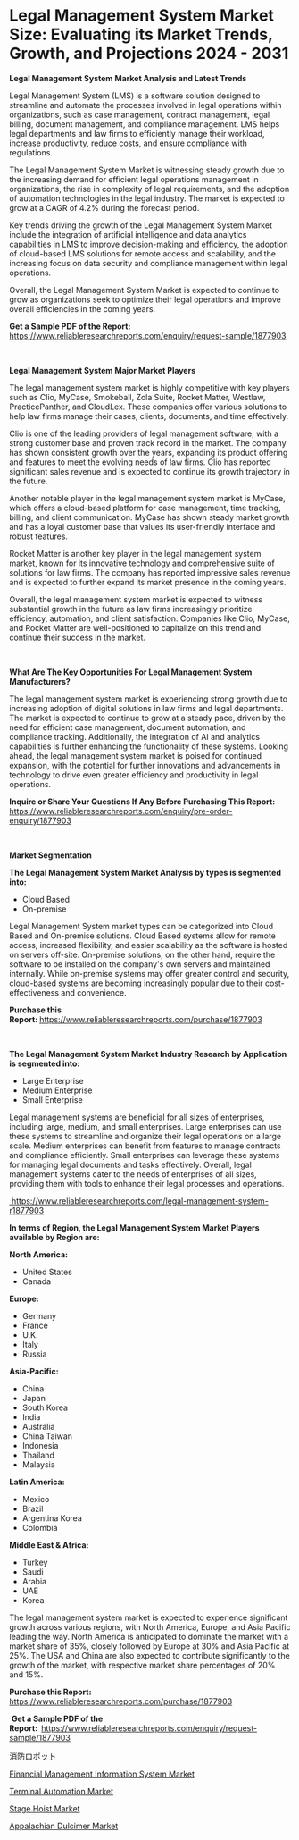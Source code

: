 <p><h1>Legal Management System Market Size: Evaluating its Market Trends, Growth, and Projections 2024 - 2031</h1></p><p><strong>Legal Management System Market Analysis and Latest Trends</strong></p>
<p><p>Legal Management System (LMS) is a software solution designed to streamline and automate the processes involved in legal operations within organizations, such as case management, contract management, legal billing, document management, and compliance management. LMS helps legal departments and law firms to efficiently manage their workload, increase productivity, reduce costs, and ensure compliance with regulations.</p><p>The Legal Management System Market is witnessing steady growth due to the increasing demand for efficient legal operations management in organizations, the rise in complexity of legal requirements, and the adoption of automation technologies in the legal industry. The market is expected to grow at a CAGR of 4.2% during the forecast period.</p><p>Key trends driving the growth of the Legal Management System Market include the integration of artificial intelligence and data analytics capabilities in LMS to improve decision-making and efficiency, the adoption of cloud-based LMS solutions for remote access and scalability, and the increasing focus on data security and compliance management within legal operations.</p><p>Overall, the Legal Management System Market is expected to continue to grow as organizations seek to optimize their legal operations and improve overall efficiencies in the coming years.</p></p>
<p><strong>Get a Sample PDF of the Report:&nbsp;</strong> <a href="https://www.reliableresearchreports.com/enquiry/request-sample/1877903">https://www.reliableresearchreports.com/enquiry/request-sample/1877903</a></p>
<p>&nbsp;</p>
<p><strong>Legal Management System Major Market Players</strong></p>
<p><p>The legal management system market is highly competitive with key players such as Clio, MyCase, Smokeball, Zola Suite, Rocket Matter, Westlaw, PracticePanther, and CloudLex. These companies offer various solutions to help law firms manage their cases, clients, documents, and time effectively.</p><p>Clio is one of the leading providers of legal management software, with a strong customer base and proven track record in the market. The company has shown consistent growth over the years, expanding its product offering and features to meet the evolving needs of law firms. Clio has reported significant sales revenue and is expected to continue its growth trajectory in the future.</p><p>Another notable player in the legal management system market is MyCase, which offers a cloud-based platform for case management, time tracking, billing, and client communication. MyCase has shown steady market growth and has a loyal customer base that values its user-friendly interface and robust features.</p><p>Rocket Matter is another key player in the legal management system market, known for its innovative technology and comprehensive suite of solutions for law firms. The company has reported impressive sales revenue and is expected to further expand its market presence in the coming years.</p><p>Overall, the legal management system market is expected to witness substantial growth in the future as law firms increasingly prioritize efficiency, automation, and client satisfaction. Companies like Clio, MyCase, and Rocket Matter are well-positioned to capitalize on this trend and continue their success in the market.</p></p>
<p>&nbsp;</p>
<p><strong>What Are The Key Opportunities For Legal Management System Manufacturers?</strong></p>
<p><p>The legal management system market is experiencing strong growth due to increasing adoption of digital solutions in law firms and legal departments. The market is expected to continue to grow at a steady pace, driven by the need for efficient case management, document automation, and compliance tracking. Additionally, the integration of AI and analytics capabilities is further enhancing the functionality of these systems. Looking ahead, the legal management system market is poised for continued expansion, with the potential for further innovations and advancements in technology to drive even greater efficiency and productivity in legal operations.</p></p>
<p><strong>Inquire or Share Your Questions If Any Before Purchasing This Report:</strong> <a href="https://www.reliableresearchreports.com/enquiry/pre-order-enquiry/1877903">https://www.reliableresearchreports.com/enquiry/pre-order-enquiry/1877903</a></p>
<p>&nbsp;</p>
<p><strong>Market Segmentation</strong></p>
<p><strong>The Legal Management System Market Analysis by types is segmented into:</strong></p>
<p><ul><li>Cloud Based</li><li>On-premise</li></ul></p>
<p><p>Legal Management System market types can be categorized into Cloud Based and On-premise solutions. Cloud Based systems allow for remote access, increased flexibility, and easier scalability as the software is hosted on servers off-site. On-premise solutions, on the other hand, require the software to be installed on the company's own servers and maintained internally. While on-premise systems may offer greater control and security, cloud-based systems are becoming increasingly popular due to their cost-effectiveness and convenience.</p></p>
<p><strong>Purchase this Report:&nbsp;</strong><a href="https://www.reliableresearchreports.com/purchase/1877903">https://www.reliableresearchreports.com/purchase/1877903</a></p>
<p>&nbsp;</p>
<p><strong>The Legal Management System Market Industry Research by Application is segmented into:</strong></p>
<p><ul><li>Large Enterprise</li><li>Medium Enterprise</li><li>Small Enterprise</li></ul></p>
<p><p>Legal management systems are beneficial for all sizes of enterprises, including large, medium, and small enterprises. Large enterprises can use these systems to streamline and organize their legal operations on a large scale. Medium enterprises can benefit from features to manage contracts and compliance efficiently. Small enterprises can leverage these systems for managing legal documents and tasks effectively. Overall, legal management systems cater to the needs of enterprises of all sizes, providing them with tools to enhance their legal processes and operations.</p></p>
<p><a href="https://www.reliableresearchreports.com/legal-management-system-r1877903">&nbsp;https://www.reliableresearchreports.com/legal-management-system-r1877903</a></p>
<p><strong>In terms of Region, the Legal Management System Market Players available by Region are:</strong></p>
<p>
    <p> <strong> North America: </strong>
        <ul>
            <li>United States</li>
            <li>Canada</li>
        </ul>
        </p> 
    <p> <strong> Europe: </strong>
        <ul>
            <li>Germany</li>
            <li>France</li>
            <li>U.K.</li>
            <li>Italy</li>
            <li>Russia</li>
        </ul>
        </p> 
    <p> <strong> Asia-Pacific: </strong>
        <ul>
            <li>China</li>
            <li>Japan</li>
            <li>South Korea</li>
            <li>India</li>
            <li>Australia</li>
            <li>China Taiwan</li>
            <li>Indonesia</li>
            <li>Thailand</li>
            <li>Malaysia</li>
        </ul>
        </p> 
    <p> <strong> Latin America: </strong>
        <ul>
            <li>Mexico</li>
            <li>Brazil</li>
            <li>Argentina Korea</li>
            <li>Colombia</li>
        </ul>
        </p> 
    <p> <strong> Middle East & Africa: </strong>
        <ul>
            <li>Turkey</li>
            <li>Saudi</li>
            <li>Arabia</li>
            <li>UAE</li>
            <li>Korea</li>
        </ul>
    </p>
    </p>
<p><p>The legal management system market is expected to experience significant growth across various regions, with North America, Europe, and Asia Pacific leading the way. North America is anticipated to dominate the market with a market share of 35%, closely followed by Europe at 30% and Asia Pacific at 25%. The USA and China are also expected to contribute significantly to the growth of the market, with respective market share percentages of 20% and 15%.</p></p>
<p><strong>Purchase this Report: </strong><a href="https://www.reliableresearchreports.com/purchase/1877903">https://www.reliableresearchreports.com/purchase/1877903</a></p>
<p>&nbsp;<strong>Get a Sample PDF of the Report:&nbsp;&nbsp;</strong><a href="https://www.reliableresearchreports.com/enquiry/request-sample/1877903">https://www.reliableresearchreports.com/enquiry/request-sample/1877903</a></p>
<p><strong></strong></p>
<p><p><a href="https://github.com/JacksonWiza1924/Market-Research-Report-List-1/blob/main/857616260587.md">消防ロボット</a></p><p><a href="https://github.com/JermaineCrona2023/Market-Research-Report-List-1/blob/main/financial-management-information-system-market.md">Financial Management Information System Market</a></p><p><a href="https://www.linkedin.com/pulse/terminal-automationnbspmarket-focuses-market-share-size-projected-fc5ac">Terminal Automation Market</a></p><p><a href="https://www.linkedin.com/pulse/stage-hoist-market-insights-cagr-trends-growth-strategies-1dqrc">Stage Hoist Market</a></p><p><a href="https://issuu.com/reportprime-2/docs/appalachian-dulcimer-market-size-2030.pptx">Appalachian Dulcimer Market</a></p></p>